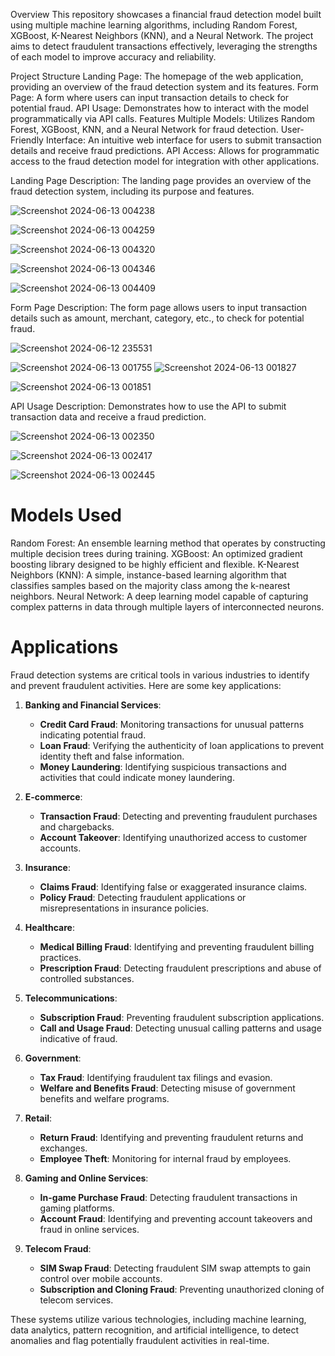 Overview
This repository showcases a financial fraud detection model built using multiple machine learning algorithms, including Random Forest, XGBoost, K-Nearest Neighbors (KNN), and a Neural Network. The project aims to detect fraudulent transactions effectively, leveraging the strengths of each model to improve accuracy and reliability.

Project Structure
Landing Page: The homepage of the web application, providing an overview of the fraud detection system and its features.
Form Page: A form where users can input transaction details to check for potential fraud.
API Usage: Demonstrates how to interact with the model programmatically via API calls.
Features
Multiple Models: Utilizes Random Forest, XGBoost, KNN, and a Neural Network for fraud detection.
User-Friendly Interface: An intuitive web interface for users to submit transaction details and receive fraud predictions.
API Access: Allows for programmatic access to the fraud detection model for integration with other applications.

Landing Page
Description: The landing page provides an overview of the fraud detection system, including its purpose and features.

![Screenshot 2024-06-13 004238](https://github.com/user-attachments/assets/f437d883-f326-49ce-96fa-1884ce2487a2)

![Screenshot 2024-06-13 004259](https://github.com/user-attachments/assets/6b5e05fa-2681-443e-bbda-447e77a9d893)

![Screenshot 2024-06-13 004320](https://github.com/user-attachments/assets/bc89c896-9a71-48e5-9277-3c4ec2450b81)

![Screenshot 2024-06-13 004346](https://github.com/user-attachments/assets/1a03b9fe-7a16-4852-a335-428c42f45193)


![Screenshot 2024-06-13 004409](https://github.com/user-attachments/assets/d65ad3bf-02c7-4057-99a8-27d73fda72a7)

Form Page
Description: The form page allows users to input transaction details such as amount, merchant, category, etc., to check for potential fraud.

![Screenshot 2024-06-12 235531](https://github.com/user-attachments/assets/6796ea59-da01-423a-8872-31a5dcf9e8f0)

![Screenshot 2024-06-13 001755](https://github.com/user-attachments/assets/0677d638-b517-46a1-8f5c-9aaaa85062f8)
![Screenshot 2024-06-13 001827](https://github.com/user-attachments/assets/3b36472c-a20e-4a1a-8dfd-ebb182c43f78)

![Screenshot 2024-06-13 001851](https://github.com/user-attachments/assets/578f0005-fe00-4855-abfb-ce3c5288ea18)

API Usage
Description: Demonstrates how to use the API to submit transaction data and receive a fraud prediction.

![Screenshot 2024-06-13 002350](https://github.com/user-attachments/assets/13d24433-91a8-4266-8900-200579618486)

![Screenshot 2024-06-13 002417](https://github.com/user-attachments/assets/a1e15720-1575-463c-bbbf-5c038ba4b34b)

![Screenshot 2024-06-13 002445](https://github.com/user-attachments/assets/ac4ddb9e-5d0b-4e65-bdc1-96b2ab5d2211)

# Models Used
Random Forest: An ensemble learning method that operates by constructing multiple decision trees during training.
XGBoost: An optimized gradient boosting library designed to be highly efficient and flexible.
K-Nearest Neighbors (KNN): A simple, instance-based learning algorithm that classifies samples based on the majority class among the k-nearest neighbors.
Neural Network: A deep learning model capable of capturing complex patterns in data through multiple layers of interconnected neurons.

# Applications 
Fraud detection systems are critical tools in various industries to identify and prevent fraudulent activities. Here are some key applications:

1. **Banking and Financial Services**:
   - **Credit Card Fraud**: Monitoring transactions for unusual patterns indicating potential fraud.
   - **Loan Fraud**: Verifying the authenticity of loan applications to prevent identity theft and false information.
   - **Money Laundering**: Identifying suspicious transactions and activities that could indicate money laundering.

2. **E-commerce**:
   - **Transaction Fraud**: Detecting and preventing fraudulent purchases and chargebacks.
   - **Account Takeover**: Identifying unauthorized access to customer accounts.

3. **Insurance**:
   - **Claims Fraud**: Identifying false or exaggerated insurance claims.
   - **Policy Fraud**: Detecting fraudulent applications or misrepresentations in insurance policies.

4. **Healthcare**:
   - **Medical Billing Fraud**: Identifying and preventing fraudulent billing practices.
   - **Prescription Fraud**: Detecting fraudulent prescriptions and abuse of controlled substances.

5. **Telecommunications**:
   - **Subscription Fraud**: Preventing fraudulent subscription applications.
   - **Call and Usage Fraud**: Detecting unusual calling patterns and usage indicative of fraud.

6. **Government**:
   - **Tax Fraud**: Identifying fraudulent tax filings and evasion.
   - **Welfare and Benefits Fraud**: Detecting misuse of government benefits and welfare programs.

7. **Retail**:
   - **Return Fraud**: Identifying and preventing fraudulent returns and exchanges.
   - **Employee Theft**: Monitoring for internal fraud by employees.

8. **Gaming and Online Services**:
   - **In-game Purchase Fraud**: Detecting fraudulent transactions in gaming platforms.
   - **Account Fraud**: Identifying and preventing account takeovers and fraud in online services.

9. **Telecom Fraud**:
   - **SIM Swap Fraud**: Detecting fraudulent SIM swap attempts to gain control over mobile accounts.
   - **Subscription and Cloning Fraud**: Preventing unauthorized cloning of telecom services.

These systems utilize various technologies, including machine learning, data analytics, pattern recognition, and artificial intelligence, to detect anomalies and flag potentially fraudulent activities in real-time.

